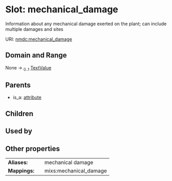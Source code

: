 
# Slot: mechanical_damage


Information about any mechanical damage exerted on the plant; can include multiple damages and sites

URI: [nmdc:mechanical_damage](https://microbiomedata/meta/mechanical_damage)


## Domain and Range

None &#8594;  <sub>0..1</sub> [TextValue](TextValue.md)

## Parents

 *  is_a: [attribute](attribute.md)

## Children


## Used by


## Other properties

|  |  |  |
| --- | --- | --- |
| **Aliases:** | | mechanical damage |
| **Mappings:** | | mixs:mechanical_damage |

